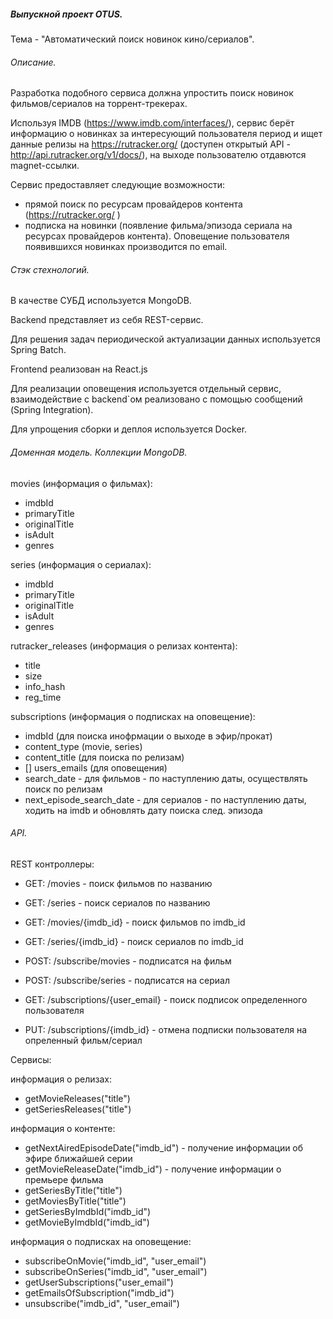 ##### Выпускной проект OTUS.

Тема - "Автоматический поиск новинок кино/сериалов".

###### Описание.

Разработка подобного сервиса должна упростить поиск новинок фильмов/сериалов на торрент-трекерах. 

Используя IMDB (https://www.imdb.com/interfaces/), сервис берёт информацию о новинках за интересующий пользователя период и ищет данные релизы на https://rutracker.org/  (доступен открытый API - http://api.rutracker.org/v1/docs/), на выходе пользователю отдавются magnet-ссылки.

Сервис предоставляет следующие возможности:

- прямой поиск по ресурсам провайдеров контента (https://rutracker.org/ )
- подписка на новинки (появление фильма/эпизода сериала на ресурсах провайдеров контента). Оповещение пользователя появившихся новинках производится по email.

###### Стэк стехнологий.

В качестве СУБД используется MongoDB.

Backend представляет из себя REST-сервис.

Для решения задач периодической актуализации данных используется Spring Batch.

Frontend  реализован на React.js

Для реализации оповещения используется отдельный сервис, взаимодействие с backend`ом реализовано с помощью сообщений (Spring Integration).

Для упрощения сборки и деплоя используется Docker.

###### Доменная модель. Коллекции MongoDB.

movies (информация о фильмах):

- imdbId
- primaryTitle
- originalTitle
- isAdult
- genres

series (информация о сериалах):

- imdbId
- primaryTitle
- originalTitle
- isAdult
- genres

rutracker_releases (информация о релизах контента):

- title
- size
- info_hash
- reg_time

subscriptions (информация о подписках на оповещение):

- imdbId (для поиска инофрмации о выходе в эфир/прокат)
- content_type (movie, series)
- content_title (для поиска по релизам)
- [] users_emails (для оповещения)
- search_date - для фильмов - по наступлению даты, осуществлять поиск по релизам
- next_episode_search_date - для сериалов - по наступлению даты, ходить на imdb и обновлять дату поиска след. эпизода

###### API.

REST контроллеры:

- GET:  /movies - поиск фильмов по названию

- GET:  /series - поиск сериалов по названию

- GET:  /movies/{imdb_id} - поиск фильмов по imdb_id
- GET:  /series/{imdb_id} - поиск сериалов по imdb_id
- POST:  /subscribe/movies - подписатся на фильм

- POST:  /subscribe/series - подписатся на сериал
- GET:  /subscriptions/{user_email} - поиск подписок определенного пользователя
- PUT:  /subscriptions/{imdb_id} - отмена подписки пользователя на опреленный фильм/сериал

Сервисы:

информация о релизах:

- getMovieReleases("title")
- getSeriesReleases("title")

информация о контенте:

- getNextAiredEpisodeDate("imdb_id") - получение информации об эфире ближайшей серии
- getMovieReleaseDate("imdb_id") - получение информации о премьере фильма
- getSeriesByTitle("title")
- getMoviesByTitle("title")
- getSeriesByImdbId("imdb_id")
- getMovieByImdbId("imdb_id")

информация о подписках на оповещение:

- subscribeOnMovie("imdb_id", "user_email")
- subscribeOnSeries("imdb_id", "user_email")
- getUserSubscriptions("user_email")
- getEmailsOfSubscription("imdb_id")
- unsubscribe("imdb_id", "user_email")